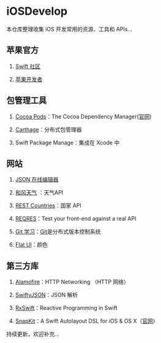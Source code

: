 # iOSDevelop
本仓库整理收集 iOS 开发常用的资源、工具和 APIs...

## 苹果官方
1. [Swift 社区](https://swift.org)

2. [苹果开发者](https://developer.apple.com/develop/)

## 包管理工具
1. [Cocoa Pods](https://github.com/CocoaPods/CocoaPods)：The Cocoa Dependency Manager([官网](https://cocoapods.org/))

2. [Carthage](https://github.com/Carthage/Carthage)：分布式包管理器

3. Swift Package Manage：集成在 Xcode 中

## 网站
1. [JSON 在线编辑器](https://jsoneditoronline.org)

2. [和风天气](https://dev.heweather.com) ：天气API

3. [REST Countries](https://restcountries.eu)：国家 API

4. [REQRES](https://reqres.in)：Test your front-end against a real API

5. [Git 学习](https://learngitbranching.js.org/?locale=zh_CN)：[Git](https://git-scm.com)是分布式版本控制系统

6. [Flat UI](https://flatuicolors.com)：颜色

## 第三方库
1. [Alamofire](https://github.com/Alamofire/Alamofire)：HTTP Networking （HTTP 网络）

2. [SwiftyJSON](https://github.com/SwiftyJSON/SwiftyJSON)：JSON 解析 

3. [RxSwift](https://github.com/ReactiveX/RxSwift)：Reactive Programming in Swift

4. [SnapKit](https://github.com/SnapKit/SnapKit)：A Swift Autolayout DSL for iOS & OS X（[官网](http://snapkit.io)）

持续更新，欢迎补充...
